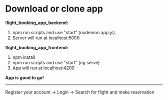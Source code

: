 # Download or clone app

f**light_booking_app_backend:**  
1. npm run scripts and use "start" (nodemon app.js)  
2. Server will run at localhost:5000


**flight_booking_app_frontend:**  
1. npm install  
2. npm run scripts and use "start" (ng serve)  
3. App will run at localhost:4200   

**App is good to go!**  

---

Register your account -> Login -> Search for flight and make reservation
